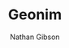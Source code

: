 ---
layout: post
title: "13. Geonim"
author: "Nathan Gibson"
tags: [13]
image: 
level: overview
zotero-tag: 13-Geonim
pad-slug: 13
zotero-readings: 
objective: "Describe the influence of the Geonim in shaping Rabbinic Judaism for their own and future generations."
---